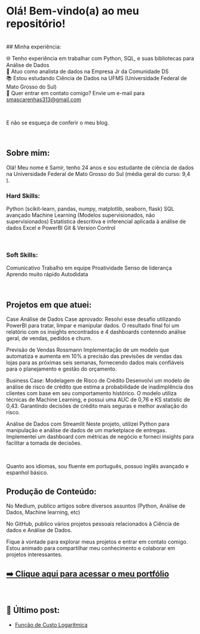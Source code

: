 # Olá! Bem-vindo(a) ao meu repositório!
<br>
## Minha experiência:

🌐 Tenho experiência em trabalhar com Python, SQL, e suas bibliotecas para Análise de Dados <br>
🎲 Atuo como  analista de dados na Empresa Jr da Comunidade DS <br>
📚 Estou estudando Ciência de Dados na UFMS (Universidade Federal de Mato Grosso do Sul) <br>
📧 Quer entrar em contato comigo? Envie um e-mail para smascarenhas313@gmail.com <br>

<br>

E não se esqueça de conferir o meu blog.

<br>

## Sobre mim:

Olá! Meu nome é Samir, tenho 24 anos e sou estudante de ciência de dados na Universidade Federal de Mato Grosso do Sul (média geral do curso: 9,4 ). <br>

### Hard Skills:

Python (scikit-learn, pandas, numpy, matplotlib, seaborn, flask)
SQL avançado
Machine Learning (Modelos supervisionados, não supervisionados)
Estatística descritiva e inferencial aplicada à análise de dados
Excel e PowerBI
Git & Version Control
<br>

<br>

### Soft Skills:

Comunicativo
Trabalho em equipe
Proatividade
Senso de liderança
Aprendo muito rápido
Autodidata
<br>

<br>

## Projetos em que atuei:

Case Análise de Dados
Case aprovado: Resolvi esse desafio utilizando PowerBI para tratar, limpar e manipular dados. O resultado final foi um relatório com os insights encontrados e 4 dashboards contenndo análise geral, de vendas, pedidos e churn.

Previsão de Vendas Rossmann
Implementação de um modelo que automatiza e aumenta em 10% a precisão das previsões de vendas das lojas para as próximas seis semanas, fornecendo dados mais confiáveis para o planejamento e gestão do orçamento.

Business Case: Modelagem de Risco de Crédito
Desenvolvi um modelo de análise de risco de crédito que estima a probabilidade de inadimplência dos clientes com base em seu comportamento histórico. O modelo utiliza técnicas de Machine Learning, e possui uma AUC de 0,76 e KS statistic de 0,43. Garantindo decisões de crédito mais seguras e melhor avaliação do risco.

Análise de Dados com Streamlit
Neste projeto, utilizei Python para manipulação e análise de dados de um marketplace de entregas. Implementei um dashboard com métricas de negócio e forneci insights para facilitar a tomada de decisões.
<br>

<br>

Quanto aos idiomas, sou fluente em português, possuo inglês avançado e espanhol básico.

## Produção de Conteúdo:

No Medium, publico artigos sobre diversos assuntos (Python, Análise de Dados, Machine learning, etc)


No GitHub, publico vários projetos pessoais relacionados à Ciência de dados e Análise de Dados.
<br>

Fique à vontade para explorar meus projetos e entrar em contato comigo. Estou animado para compartilhar meu conhecimento e colaborar em projetos interessantes.

    
    
<!-- Portfolio -->
## [➡️ Clique aqui para acessar o meu portfólio](https://smaascarenhas.github.io/portfolio_projetos/)

<div><br/>

## 📌 Último post:
- [Função de Custo Logarítmica](https://medium.com/@smascarenhas313/fun%C3%A7%C3%A3o-de-custo-logar%C3%ADtmica-c5fd303ec8ca)<br/>
    

